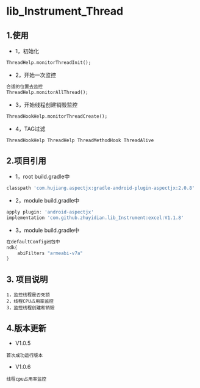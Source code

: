 # lib_Instrument_Thread

## 1.使用
* 1，初始化
```xml
ThreadHelp.monitorThreadInit();
```
* 2，开始一次监控
```xml
合适的位置去监控
ThreadHelp.monitorAllThread();
```
* 3，开始线程创建销毁监控
```xml
ThreadHookHelp.monitorThreadCreate();
```
* 4，TAG过滤
```xml
ThreadHookHelp ThreadHelp ThreadMethodHook ThreadAlive
```
## 2.项目引用
* 1，root build.gradle中
```groovy
classpath 'com.hujiang.aspectjx:gradle-android-plugin-aspectjx:2.0.8'
```
* 2，module build.gradle中
```groovy
apply plugin: 'android-aspectjx'
implementation 'com.github.zhuyidian.lib_Instrument:excel:V1.1.8'
```
* 3，module build.gradle中
```groovy
在defaultConfig闭包中
ndk{
    abiFilters "armeabi-v7a"
}
```
## 3. 项目说明
```
1，监控线程是否死锁
2，线程CPU占用率监控
3，监控线程创建和销毁
```
## 4.版本更新
* V1.0.5
```
首次成功运行版本
```
* V1.0.6
```
线程cpu占用率监控
```
